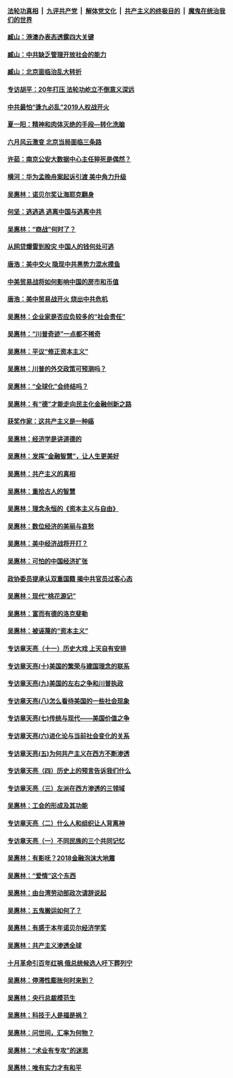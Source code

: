 ####  [法轮功真相](../../../../basic/blob/master/README.md?t=08271726) &nbsp;|&nbsp; [九评共产党](../../../../9ping.md/blob/master/README.md?t=08271726) &nbsp;|&nbsp; [解体党文化](../../../../jtdwh.md/blob/master/README.md?t=08271726)  &nbsp;|&nbsp; [共产主义的终极目的](../../../../gczydzjmd.md/blob/master/README.md?t=08271726) &nbsp;|&nbsp; [魔鬼在统治我们的世界](../../../../mgztzwmdsj.md/blob/master/README.md?t=08271726) 

#### [臧山：港澳办表态透露四大关键](../pages/nsc423/n11421628.md?t=08271726) 

#### [臧山：中共缺乏管理开放社会的能力](../pages/nsc423/n11407457.md?t=08271726) 

#### [臧山：北京面临治乱大转折](../pages/nsc423/n11406895.md?t=08271726) 

#### [专访胡平：20年打压 法轮功屹立不倒意义深远](../pages/nsc423/n11398800.md?t=08271726) 

#### [中共最怕“逢九必乱”2019人权战开火](../pages/nsc423/n11385248.md?t=08271726) 

#### [夏一阳：精神和肉体灭绝的手段—转化洗脑](../pages/nsc423/n11368250.md?t=08271726) 

#### [六月风云激变 北京当局面临三条路](../pages/nsc423/n11313668.md?t=08271726) 

#### [许茹：南京公安大数据中心主任猝死是偶然？](../pages/nsc423/n11064744.md?t=08271726) 

#### [横河：华为孟晚舟案起诉引渡 美中角力升级](../pages/nsc423/n11027230.md?t=08271726) 

#### [吴惠林：诺贝尔奖让海耶克翻身](../pages/nsc423/n10890049.md?t=08271726) 

#### [何坚：逃逃逃 逃离中国与逃离中共](../pages/nsc423/n10592891.md?t=08271726) 

#### [吴惠林：“商战”何时了？](../pages/nsc423/n10573558.md?t=08271726) 

#### [从网贷爆雷到股灾 中国人的钱何处可逃](../pages/nsc423/n10572800.md?t=08271726) 

#### [唐浩：美中交火 隐现中共黑势力混水摸鱼](../pages/nsc423/n10544040.md?t=08271726) 

#### [中美贸易战将如何影响中国的房市和币值](../pages/nsc423/n10543697.md?t=08271726) 

#### [唐浩：美中贸易战开火 烧出中共危机](../pages/nsc423/n10540126.md?t=08271726) 

#### [吴惠林：企业家是否应负较多的“社会责任”](../pages/nsc423/n10535022.md?t=08271726) 

#### [吴惠林：“川普奇迹”一点都不稀奇](../pages/nsc423/n10512808.md?t=08271726) 

#### [吴惠林：平议“修正资本主义”](../pages/nsc423/n10495724.md?t=08271726) 

#### [吴惠林：川普的外交政策可预测吗？](../pages/nsc423/n10462387.md?t=08271726) 

#### [吴惠林：“全球化”会终结吗？](../pages/nsc423/n10452838.md?t=08271726) 

#### [吴惠林：有“德”才能走向民主化金融创新之路](../pages/nsc423/n10432292.md?t=08271726) 

#### [获奖作家：这共产主义是一种癌](../pages/nsc423/n10431541.md?t=08271726) 

#### [吴惠林：经济学是讲道德的](../pages/nsc423/n10398014.md?t=08271726) 

#### [吴惠林：发挥“金融智慧”，让人生更美好](../pages/nsc423/n10375019.md?t=08271726) 

#### [吴惠林：共产主义的真相](../pages/nsc423/n10351394.md?t=08271726) 

#### [吴惠林：重拾古人的智慧](../pages/nsc423/n10337691.md?t=08271726) 

#### [吴惠林：理念永恒的《资本主义与自由》](../pages/nsc423/n10316274.md?t=08271726) 

#### [吴惠林：数位经济的美丽与哀愁](../pages/nsc423/n10292946.md?t=08271726) 

#### [吴惠林：美中经济战将开打？](../pages/nsc423/n10258825.md?t=08271726) 

#### [吴惠林：可怕的中国经济扩张](../pages/nsc423/n10219147.md?t=08271726) 

#### [政协委员提承认双重国籍 揭中共官员过客心态](../pages/nsc423/n10208809.md?t=08271726) 

#### [吴惠林：现代“桃花源记”](../pages/nsc423/n10185234.md?t=08271726) 

#### [吴惠林：富而有德的洛克斐勒](../pages/nsc423/n10142264.md?t=08271726) 

#### [吴惠林：被诬蔑的“资本主义”](../pages/nsc423/n10124816.md?t=08271726) 

#### [专访章天亮（十一）历史大戏 上天自有安排](../pages/nsc423/n10094905.md?t=08271726) 

#### [专访章天亮(十)美国的繁荣与建国理念的联系](../pages/nsc423/n10094899.md?t=08271726) 

#### [专访章天亮(九)美国的左右之争和川普执政](../pages/nsc423/n10094889.md?t=08271726) 

#### [专访章天亮(八)怎么看待美国的一些社会现象](../pages/nsc423/n10094857.md?t=08271726) 

#### [专访章天亮(七)传统与现代——美国价值之争](../pages/nsc423/n10093140.md?t=08271726) 

#### [专访章天亮(六)进化论与当前社会变化的关系](../pages/nsc423/n10092036.md?t=08271726) 

#### [专访章天亮(五)为何共产主义在西方不断渗透](../pages/nsc423/n10083620.md?t=08271726) 

#### [专访章天亮（四）历史上的预言告诉我们什么](../pages/nsc423/n10083606.md?t=08271726) 

#### [专访章天亮（三）左派在西方渗透的三领域](../pages/nsc423/n10081115.md?t=08271726) 

#### [吴惠林：工会的形成及其功能](../pages/nsc423/n10080633.md?t=08271726) 

#### [专访章天亮（二）什么人和组织让人背离神](../pages/nsc423/n10076637.md?t=08271726) 

#### [专访章天亮（一）不同民族的三个共同记忆](../pages/nsc423/n10074188.md?t=08271726) 

#### [吴惠林：有影呒？2018金融泡沫大地震](../pages/nsc423/n10040534.md?t=08271726) 

#### [吴惠林：“爱情”这个东西](../pages/nsc423/n10019423.md?t=08271726) 

#### [吴惠林：由台湾劳动部政次请辞说起](../pages/nsc423/n9979679.md?t=08271726) 

#### [吴惠林：五鬼搬运如何了？](../pages/nsc423/n9925338.md?t=08271726) 

#### [吴惠林：有感于本年诺贝尔经济学奖](../pages/nsc423/n9871883.md?t=08271726) 

#### [吴惠林：共产主义渗透全球](../pages/nsc423/n9812748.md?t=08271726) 

#### [十月革命引百年红祸 俄总统候选人吁下葬列宁](../pages/nsc423/n9810182.md?t=08271726) 

#### [吴惠林：停滞性膨胀何时来到？](../pages/nsc423/n9764136.md?t=08271726) 

#### [吴惠林：央行总裁模范生](../pages/nsc423/n9728134.md?t=08271726) 

#### [吴惠林：科技于人是福是祸？](../pages/nsc423/n9672982.md?t=08271726) 

#### [吴惠林：问世间，汇率为何物？](../pages/nsc423/n9621788.md?t=08271726) 

#### [吴惠林：“术业有专攻”的迷思](../pages/nsc423/n9580363.md?t=08271726) 

#### [吴惠林：唯有实力才有和平](../pages/nsc423/n9529599.md?t=08271726) 

